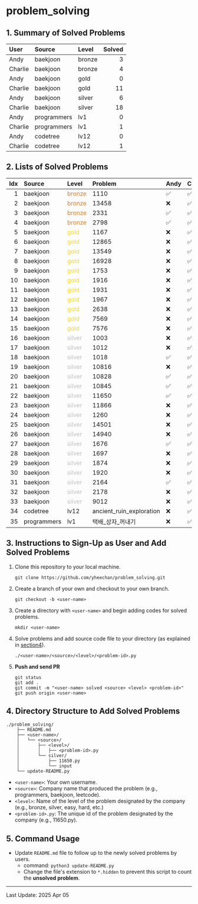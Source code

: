 # problem_solving

## 1. Summary of Solved Problems
<!-- START_TABLE_SUMMARY -->
| User    | Source      | Level   |   Solved |
|:--------|:------------|:--------|---------:|
| Andy    | baekjoon    | bronze  |        3 |
| Charlie | baekjoon    | bronze  |        4 |
| Andy    | baekjoon    | gold    |        0 |
| Charlie | baekjoon    | gold    |       11 |
| Andy    | baekjoon    | silver  |        6 |
| Charlie | baekjoon    | silver  |       18 |
| Andy    | programmers | lv1     |        0 |
| Charlie | programmers | lv1     |        1 |
| Andy    | codetree    | lv12    |        0 |
| Charlie | codetree    | lv12    |        1 |
<!-- END_TABLE_SUMMARY -->

## 2. Lists of Solved Problems
<!-- START_TABLE_LIST -->
|   Idx | Source      | Level                                      | Problem                  | Andy   | Charlie   |
|------:|:------------|:-------------------------------------------|:-------------------------|:-------|:----------|
|     1 | baekjoon    | <span style="color:#CD7F32;">bronze</span> | 1110                     | ✅      | ✅         |
|     2 | baekjoon    | <span style="color:#CD7F32;">bronze</span> | 13458                    | ❌      | ✅         |
|     3 | baekjoon    | <span style="color:#CD7F32;">bronze</span> | 2331                     | ✅      | ✅         |
|     4 | baekjoon    | <span style="color:#CD7F32;">bronze</span> | 2798                     | ✅      | ✅         |
|     5 | baekjoon    | <span style="color:#FFD700;">gold</span>   | 1167                     | ❌      | ✅         |
|     6 | baekjoon    | <span style="color:#FFD700;">gold</span>   | 12865                    | ❌      | ✅         |
|     7 | baekjoon    | <span style="color:#FFD700;">gold</span>   | 13549                    | ❌      | ✅         |
|     8 | baekjoon    | <span style="color:#FFD700;">gold</span>   | 16928                    | ❌      | ✅         |
|     9 | baekjoon    | <span style="color:#FFD700;">gold</span>   | 1753                     | ❌      | ✅         |
|    10 | baekjoon    | <span style="color:#FFD700;">gold</span>   | 1916                     | ❌      | ✅         |
|    11 | baekjoon    | <span style="color:#FFD700;">gold</span>   | 1931                     | ❌      | ✅         |
|    12 | baekjoon    | <span style="color:#FFD700;">gold</span>   | 1967                     | ❌      | ✅         |
|    13 | baekjoon    | <span style="color:#FFD700;">gold</span>   | 2638                     | ❌      | ✅         |
|    14 | baekjoon    | <span style="color:#FFD700;">gold</span>   | 7569                     | ❌      | ✅         |
|    15 | baekjoon    | <span style="color:#FFD700;">gold</span>   | 7576                     | ❌      | ✅         |
|    16 | baekjoon    | <span style="color:#C0C0C0;">silver</span> | 1003                     | ❌      | ✅         |
|    17 | baekjoon    | <span style="color:#C0C0C0;">silver</span> | 1012                     | ❌      | ✅         |
|    18 | baekjoon    | <span style="color:#C0C0C0;">silver</span> | 1018                     | ✅      | ✅         |
|    19 | baekjoon    | <span style="color:#C0C0C0;">silver</span> | 10816                    | ❌      | ✅         |
|    20 | baekjoon    | <span style="color:#C0C0C0;">silver</span> | 10828                    | ✅      | ✅         |
|    21 | baekjoon    | <span style="color:#C0C0C0;">silver</span> | 10845                    | ✅      | ✅         |
|    22 | baekjoon    | <span style="color:#C0C0C0;">silver</span> | 11650                    | ✅      | ✅         |
|    23 | baekjoon    | <span style="color:#C0C0C0;">silver</span> | 11866                    | ❌      | ✅         |
|    24 | baekjoon    | <span style="color:#C0C0C0;">silver</span> | 1260                     | ❌      | ✅         |
|    25 | baekjoon    | <span style="color:#C0C0C0;">silver</span> | 14501                    | ❌      | ✅         |
|    26 | baekjoon    | <span style="color:#C0C0C0;">silver</span> | 14940                    | ❌      | ✅         |
|    27 | baekjoon    | <span style="color:#C0C0C0;">silver</span> | 1676                     | ✅      | ✅         |
|    28 | baekjoon    | <span style="color:#C0C0C0;">silver</span> | 1697                     | ❌      | ✅         |
|    29 | baekjoon    | <span style="color:#C0C0C0;">silver</span> | 1874                     | ❌      | ✅         |
|    30 | baekjoon    | <span style="color:#C0C0C0;">silver</span> | 1920                     | ❌      | ✅         |
|    31 | baekjoon    | <span style="color:#C0C0C0;">silver</span> | 2164                     | ✅      | ✅         |
|    32 | baekjoon    | <span style="color:#C0C0C0;">silver</span> | 2178                     | ❌      | ✅         |
|    33 | baekjoon    | <span style="color:#C0C0C0;">silver</span> | 9012                     | ❌      | ✅         |
|    34 | codetree    | lv12                                       | ancient_ruin_exploration | ❌      | ✅         |
|    35 | programmers | lv1                                        | 택배_상자_꺼내기                | ❌      | ✅         |
<!-- END_TABLE_LIST -->

## 3. Instructions to Sign-Up as User and Add Solved Problems
1. Clone this repository to your local machine.
    ```
    git clone https://github.com/yheechan/problem_solving.git
    ```
2. Create a branch of your own and checkout to your own branch.
    ```
    git checkout -b <user-name>
    ```
3. Create a directory with ``<user-name>`` and begin adding codes for solved problems.
    ```
    mkdir <user-name>
    ```
4. Solve problems and add source code file to your directory (as explained in [section4](#4-directory-structure-to-add-solved-problems)).
    ```
    ./<user-name>/<source>/<level>/<problem-id>.py
    ```
5. **Push and send PR**
    ```
    git status
    git add .
    git commit -m "<user-name> solved <source> <level> <problem-id>"
    git push origin <user-name>
    ```

## 4. Directory Structure to Add Solved Problems
```
./problem_solving/
    ├── README.md
    ├── <user-name>/
    │   └── <source>/
    │       ├── <level>/
    │       │   ├── <problem-id>.py
    │       └── silver/
    │           ├── 11650.py
    │           └── input
    └── update-README.py
```
* ``<user-name>``: Your own username.
* ``<source>``: Company name that produced the problem (e.g., programmers, baekjoon, leetcode).
* ``<level>``: Name of the level of the problem designated by the company (e.g., bronze, silver, easy, hard, etc.)
* ``<problem-id>.py``: The unique id of the problem designated by the company (e.g., 11650.py).


## 5. Command Usage
* Update ``README.md`` file to follow up to the newly solved problems by users.
  * command: ``python3 update-README.py``
  * Change the file's extension to ``*.hidden`` to prevent this script to count the **unsolved problem**.

---

<!-- START_LAST_UPDATED -->
Last Update: 2025 Apr 05
<!-- END_LAST_UPDATED -->
